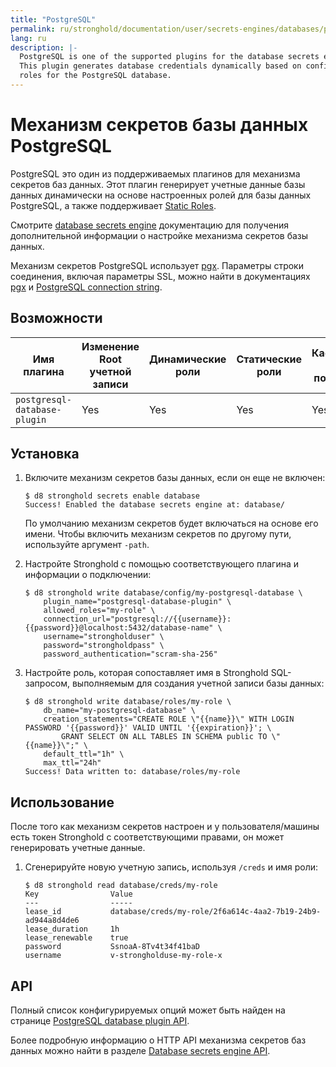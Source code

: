 ```yaml
---
title: "PostgreSQL"
permalink: ru/stronghold/documentation/user/secrets-engines/databases/postgresql.html
lang: ru
description: |-
  PostgreSQL is one of the supported plugins for the database secrets engine.
  This plugin generates database credentials dynamically based on configured
  roles for the PostgreSQL database.
---
```


# Механизм секретов базы данных PostgreSQL

PostgreSQL это один из поддерживаемых плагинов для механизма секретов баз данных. Этот плагин генерирует 
учетные данные базы данных динамически на основе настроенных ролей для базы данных PostgreSQL, а также 
поддерживает [Static Roles](/docs/secrets/databases#static-roles).

Смотрите [database secrets engine](/docs/secrets/databases) документацию для получения дополнительной 
информации о настройке механизма секретов базы данных.

Механизм секретов PostgreSQL использует [pgx][pgxlib]. Параметры строки соединения, 
включая параметры SSL, можно найти в документациях [pgx][pgxlib] и
[PostgreSQL connection string][pg_conn_docs].

## Возможности

| Имя плагина                  | Изменение Root учетной записи | Динамические роли | Статические роли | Кастомизация имени пользователя |
|------------------------------|-------------------------------|-------------------|------------------|---------------------------------|
| `postgresql-database-plugin` | Yes                           | Yes               | Yes              | Yes (1.7+)                      |

## Установка

1.  Включите механизм секретов базы данных, если он еще не включен:

    ```shell-session
    $ d8 stronghold secrets enable database
    Success! Enabled the database secrets engine at: database/
    ```

    По умолчанию механизм секретов будет включаться на основе его имени. 
    Чтобы включить механизм секретов по другому пути, используйте аргумент `-path`.

2. Настройте Stronghold с помощью соответствующего плагина и информации о подключении:

    ```shell-session
    $ d8 stronghold write database/config/my-postgresql-database \
        plugin_name="postgresql-database-plugin" \
        allowed_roles="my-role" \
        connection_url="postgresql://{{username}}:{{password}}@localhost:5432/database-name" \
        username="strongholduser" \
        password="strongholdpass" \
        password_authentication="scram-sha-256"
    ```

3. Настройте роль, которая сопоставляет имя в Stronghold SQL-запросом, 
   выполняемым для создания учетной записи базы данных:

    ```shell-session
    $ d8 stronghold write database/roles/my-role \
        db_name="my-postgresql-database" \
        creation_statements="CREATE ROLE \"{{name}}\" WITH LOGIN PASSWORD '{{password}}' VALID UNTIL '{{expiration}}'; \
            GRANT SELECT ON ALL TABLES IN SCHEMA public TO \"{{name}}\";" \
        default_ttl="1h" \
        max_ttl="24h"
    Success! Data written to: database/roles/my-role
    ```

## Использование

После того как механизм секретов настроен и у пользователя/машины есть токен Stronghold с 
соответствующими правами, он может генерировать учетные данные.

1.  Сгенерируйте новую учетную запись, используя `/creds` и имя роли:

    ```shell-session
    $ d8 stronghold read database/creds/my-role
    Key                Value
    ---                -----
    lease_id           database/creds/my-role/2f6a614c-4aa2-7b19-24b9-ad944a8d4de6
    lease_duration     1h
    lease_renewable    true
    password           SsnoaA-8Tv4t34f41baD
    username           v-strongholduse-my-role-x
    ```

## API

Полный список конфигурируемых опций может быть найден на странице [PostgreSQL database
plugin API](/api-docs/secret/databases/postgresql).

Более подробную информацию о HTTP API механизма секретов баз данных можно найти в разделе
[Database secrets engine API](/api-docs/secret/databases).

[pgxlib]: https://pkg.go.dev/github.com/jackc/pgx/stdlib
[pg_conn_docs]: https://www.postgresql.org/docs/current/libpq-connect.html#LIBPQ-CONNSTRING
